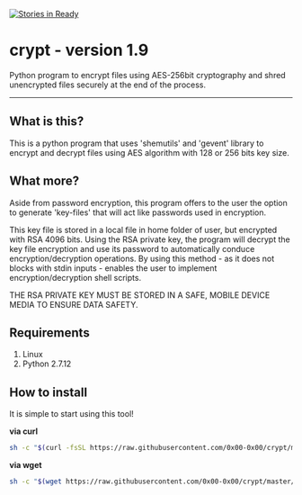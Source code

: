 [![Stories in Ready](https://badge.waffle.io/0x00-0x00/crypt.png?label=ready&title=Ready)](https://waffle.io/0x00-0x00/crypt)
# crypt - version 1.9
Python program to encrypt files using AES-256bit cryptography and shred unencrypted files securely at the end of the process.
- - - - -
## What is this?
This is a python program that uses 'shemutils' and 'gevent' library to encrypt and decrypt files using AES algorithm with 128 or 256 bits key size.

## What more?
Aside from password encryption, this program offers to the user the option to generate 'key-files' that will act like passwords used in encryption.

This key file is stored in a local file in home folder of user, but encrypted with RSA 4096 bits.
Using the RSA private key, the program will decrypt the key file encryption and use its password to automatically conduce encryption/decryption operations.
By using this method - as it does not blocks with stdin inputs - enables the user to implement encryption/decryption shell scripts.

THE RSA PRIVATE KEY MUST BE STORED IN A SAFE, MOBILE DEVICE MEDIA TO ENSURE DATA SAFETY.

## Requirements
1. Linux 
2. Python 2.7.12

## How to install
It is simple to start using this tool!

**via curl**
```bash
sh -c "$(curl -fsSL https://raw.githubusercontent.com/0x00-0x00/crypt/master/bootstrap.sh)"
```

**via wget**
```bash
sh -c "$(wget https://raw.githubusercontent.com/0x00-0x00/crypt/master/bootstrap.sh -O -)"
```

